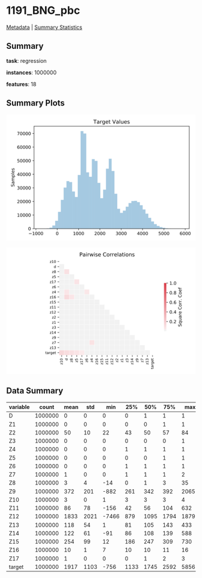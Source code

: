 # 1191_BNG_pbc

[Metadata](metadata.yaml) | [Summary Statistics](summary_stats.csv)

## Summary

**task**: regression

**instances**: 1000000

**features**: 18

## Summary Plots

![Labels](label.svg)

![Corr](corr.svg)

## Data Summary

|	variable	|	count	|	mean	|	std	|	min	|	25%	|	50%	|	75%	|	max|
| --- | --- | --- | --- | --- | --- | --- | --- | --- |
|	D	|	1000000	|	0	|	0	|	0	|	0	|	1	|	1	|	1
|	Z1	|	1000000	|	0	|	0	|	0	|	0	|	0	|	1	|	1
|	Z2	|	1000000	|	50	|	10	|	22	|	43	|	50	|	57	|	84
|	Z3	|	1000000	|	0	|	0	|	0	|	0	|	0	|	0	|	1
|	Z4	|	1000000	|	0	|	0	|	0	|	1	|	1	|	1	|	1
|	Z5	|	1000000	|	0	|	0	|	0	|	0	|	0	|	1	|	1
|	Z6	|	1000000	|	0	|	0	|	0	|	1	|	1	|	1	|	1
|	Z7	|	1000000	|	1	|	0	|	0	|	1	|	1	|	1	|	2
|	Z8	|	1000000	|	3	|	4	|	-14	|	0	|	1	|	3	|	35
|	Z9	|	1000000	|	372	|	201	|	-882	|	261	|	342	|	392	|	2065
|	Z10	|	1000000	|	3	|	0	|	1	|	3	|	3	|	3	|	4
|	Z11	|	1000000	|	86	|	78	|	-156	|	42	|	56	|	104	|	632
|	Z12	|	1000000	|	1833	|	2021	|	-7466	|	879	|	1095	|	1794	|	18792
|	Z13	|	1000000	|	118	|	54	|	1	|	81	|	105	|	143	|	433
|	Z14	|	1000000	|	122	|	61	|	-91	|	86	|	108	|	139	|	588
|	Z15	|	1000000	|	254	|	99	|	12	|	186	|	247	|	309	|	730
|	Z16	|	1000000	|	10	|	1	|	7	|	10	|	10	|	11	|	16
|	Z17	|	1000000	|	1	|	0	|	0	|	0	|	1	|	2	|	3
|	target	|	1000000	|	1917	|	1103	|	-756	|	1133	|	1745	|	2592	|	5856
